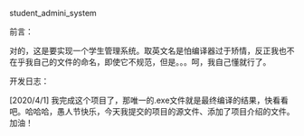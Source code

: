 student_admini_system

前言：

对的，这是要实现一个学生管理系统。取英文名是怕编译器过于矫情，反正我也不在乎我自己的文件的命名，即使它不规范，但是。。。呵，我自己懂就行了。

开发日志：

[2020/4/1]
我完成这个项目了，那唯一的.exe文件就是最终编译的结果，快看看吧。哈哈哈，愚人节快乐，今天我提交的项目的源文件、添加了项目介绍的文件。加油！
